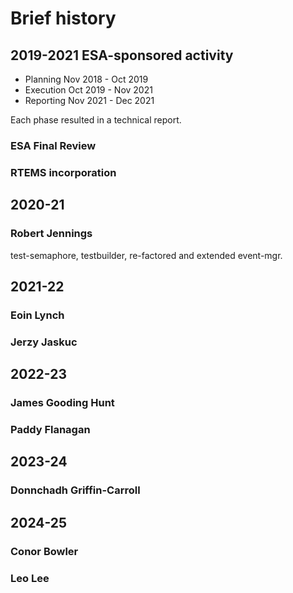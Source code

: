 # Brief history

## 2019-2021  ESA-sponsored activity

* Planning  Nov 2018 - Oct 2019
* Execution Oct 2019 - Nov 2021
* Reporting Nov 2021 - Dec 2021

Each phase resulted in a technical report.

### ESA Final Review

### RTEMS incorporation

## 2020-21

### Robert Jennings 

test-semaphore, testbuilder, re-factored and extended event-mgr.

## 2021-22

### Eoin Lynch 

### Jerzy Jaskuc

## 2022-23

### James Gooding Hunt

### Paddy Flanagan

## 2023-24

### Donnchadh Griffin-Carroll

## 2024-25

### Conor Bowler

### Leo Lee
